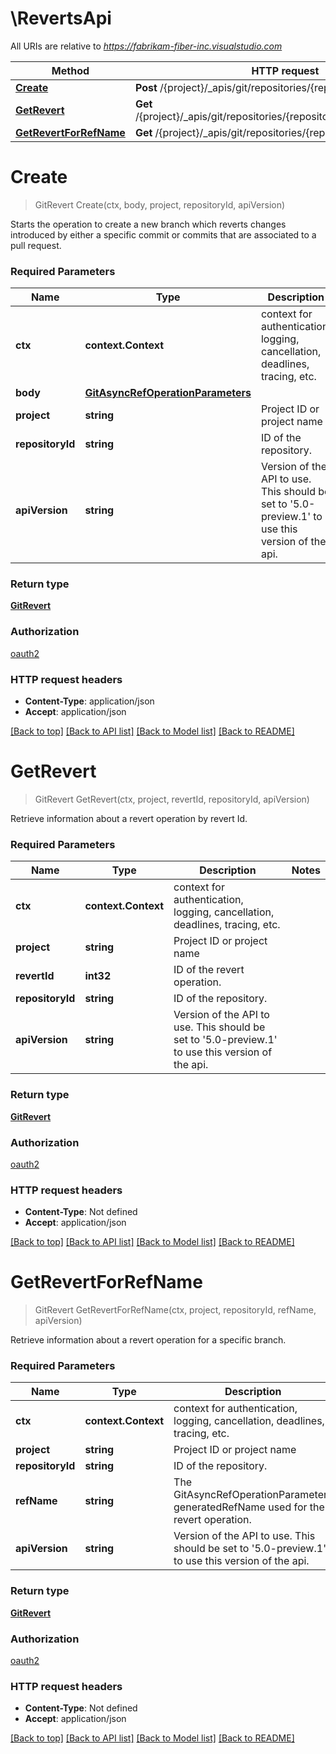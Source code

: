 # \RevertsApi

All URIs are relative to *https://fabrikam-fiber-inc.visualstudio.com*

Method | HTTP request | Description
------------- | ------------- | -------------
[**Create**](RevertsApi.md#Create) | **Post** /{project}/_apis/git/repositories/{repositoryId}/reverts | 
[**GetRevert**](RevertsApi.md#GetRevert) | **Get** /{project}/_apis/git/repositories/{repositoryId}/reverts/{revertId} | 
[**GetRevertForRefName**](RevertsApi.md#GetRevertForRefName) | **Get** /{project}/_apis/git/repositories/{repositoryId}/reverts | 


# **Create**
> GitRevert Create(ctx, body, project, repositoryId, apiVersion)


Starts the operation to create a new branch which reverts changes introduced by either a specific commit or commits that are associated to a pull request.

### Required Parameters

Name | Type | Description  | Notes
------------- | ------------- | ------------- | -------------
 **ctx** | **context.Context** | context for authentication, logging, cancellation, deadlines, tracing, etc.
  **body** | [**GitAsyncRefOperationParameters**](GitAsyncRefOperationParameters.md)|  | 
  **project** | **string**| Project ID or project name | 
  **repositoryId** | **string**| ID of the repository. | 
  **apiVersion** | **string**| Version of the API to use.  This should be set to &#39;5.0-preview.1&#39; to use this version of the api. | 

### Return type

[**GitRevert**](GitRevert.md)

### Authorization

[oauth2](../README.md#oauth2)

### HTTP request headers

 - **Content-Type**: application/json
 - **Accept**: application/json

[[Back to top]](#) [[Back to API list]](../README.md#documentation-for-api-endpoints) [[Back to Model list]](../README.md#documentation-for-models) [[Back to README]](../README.md)

# **GetRevert**
> GitRevert GetRevert(ctx, project, revertId, repositoryId, apiVersion)


Retrieve information about a revert operation by revert Id.

### Required Parameters

Name | Type | Description  | Notes
------------- | ------------- | ------------- | -------------
 **ctx** | **context.Context** | context for authentication, logging, cancellation, deadlines, tracing, etc.
  **project** | **string**| Project ID or project name | 
  **revertId** | **int32**| ID of the revert operation. | 
  **repositoryId** | **string**| ID of the repository. | 
  **apiVersion** | **string**| Version of the API to use.  This should be set to &#39;5.0-preview.1&#39; to use this version of the api. | 

### Return type

[**GitRevert**](GitRevert.md)

### Authorization

[oauth2](../README.md#oauth2)

### HTTP request headers

 - **Content-Type**: Not defined
 - **Accept**: application/json

[[Back to top]](#) [[Back to API list]](../README.md#documentation-for-api-endpoints) [[Back to Model list]](../README.md#documentation-for-models) [[Back to README]](../README.md)

# **GetRevertForRefName**
> GitRevert GetRevertForRefName(ctx, project, repositoryId, refName, apiVersion)


Retrieve information about a revert operation for a specific branch.

### Required Parameters

Name | Type | Description  | Notes
------------- | ------------- | ------------- | -------------
 **ctx** | **context.Context** | context for authentication, logging, cancellation, deadlines, tracing, etc.
  **project** | **string**| Project ID or project name | 
  **repositoryId** | **string**| ID of the repository. | 
  **refName** | **string**| The GitAsyncRefOperationParameters generatedRefName used for the revert operation. | 
  **apiVersion** | **string**| Version of the API to use.  This should be set to &#39;5.0-preview.1&#39; to use this version of the api. | 

### Return type

[**GitRevert**](GitRevert.md)

### Authorization

[oauth2](../README.md#oauth2)

### HTTP request headers

 - **Content-Type**: Not defined
 - **Accept**: application/json

[[Back to top]](#) [[Back to API list]](../README.md#documentation-for-api-endpoints) [[Back to Model list]](../README.md#documentation-for-models) [[Back to README]](../README.md)

